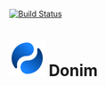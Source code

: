 [![Build Status](https://travis-ci.org/mahozad/donim.svg?branch=master)](https://travis-ci.org/mahozad/donim)
# ![logo](src/main/resources/svg/logo.svg) Donim
